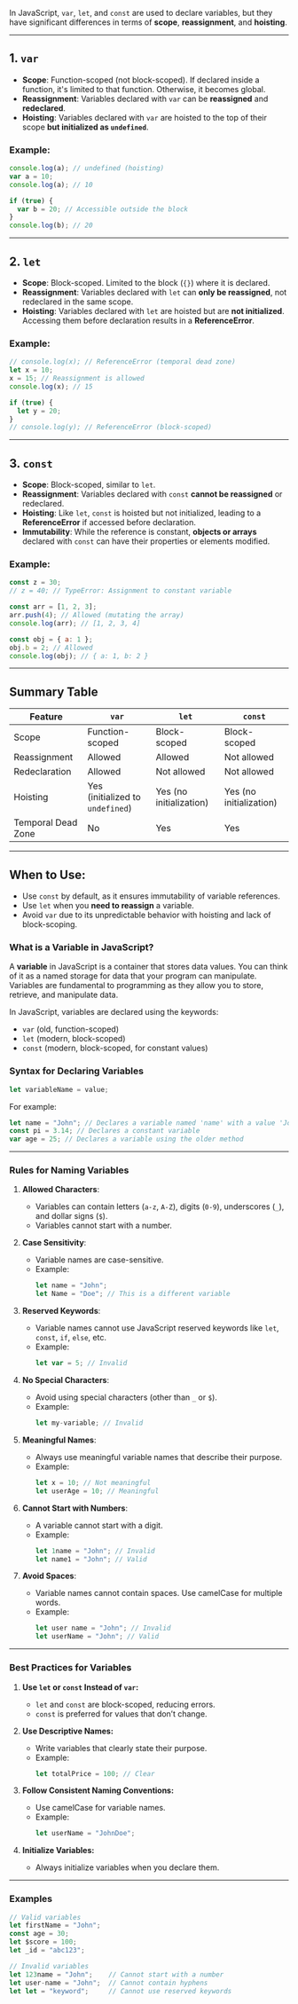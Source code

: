 In JavaScript, `var`, `let`, and `const` are used to declare variables, but they have significant differences in terms of **scope**, **reassignment**, and **hoisting**.

---

## 1. `var`
- **Scope**: Function-scoped (not block-scoped). If declared inside a function, it's limited to that function. Otherwise, it becomes global.
- **Reassignment**: Variables declared with `var` can be **reassigned** and **redeclared**.
- **Hoisting**: Variables declared with `var` are hoisted to the top of their scope **but initialized as `undefined`**.

### Example:
```javascript
console.log(a); // undefined (hoisting)
var a = 10;
console.log(a); // 10

if (true) {
  var b = 20; // Accessible outside the block
}
console.log(b); // 20
```

---

## 2. `let`
- **Scope**: Block-scoped. Limited to the block (`{}`) where it is declared.
- **Reassignment**: Variables declared with `let` can **only be reassigned**, not redeclared in the same scope.
- **Hoisting**: Variables declared with `let` are hoisted but are **not initialized**. Accessing them before declaration results in a **ReferenceError**.

### Example:
```javascript
// console.log(x); // ReferenceError (temporal dead zone)
let x = 10;
x = 15; // Reassignment is allowed
console.log(x); // 15

if (true) {
  let y = 20;
}
// console.log(y); // ReferenceError (block-scoped)
```

---

## 3. `const`
- **Scope**: Block-scoped, similar to `let`.
- **Reassignment**: Variables declared with `const` **cannot be reassigned** or redeclared.
- **Hoisting**: Like `let`, `const` is hoisted but not initialized, leading to a **ReferenceError** if accessed before declaration.
- **Immutability**: While the reference is constant, **objects or arrays** declared with `const` can have their properties or elements modified.

### Example:
```javascript
const z = 30;
// z = 40; // TypeError: Assignment to constant variable

const arr = [1, 2, 3];
arr.push(4); // Allowed (mutating the array)
console.log(arr); // [1, 2, 3, 4]

const obj = { a: 1 };
obj.b = 2; // Allowed
console.log(obj); // { a: 1, b: 2 }
```

---

## Summary Table

| Feature           | `var`                  | `let`                 | `const`                |
|-------------------|------------------------|-----------------------|------------------------|
| Scope            | Function-scoped         | Block-scoped          | Block-scoped           |
| Reassignment     | Allowed                | Allowed               | Not allowed            |
| Redeclaration    | Allowed                | Not allowed           | Not allowed            |
| Hoisting         | Yes (initialized to `undefined`) | Yes (no initialization) | Yes (no initialization) |
| Temporal Dead Zone | No                     | Yes                   | Yes                    |

---

## When to Use:
- Use `const` by default, as it ensures immutability of variable references.
- Use `let` when you **need to reassign** a variable.
- Avoid `var` due to its unpredictable behavior with hoisting and lack of block-scoping.





### **What is a Variable in JavaScript?**

A **variable** in JavaScript is a container that stores data values. You can think of it as a named storage for data that your program can manipulate. Variables are fundamental to programming as they allow you to store, retrieve, and manipulate data.

In JavaScript, variables are declared using the keywords:

- `var` (old, function-scoped)
- `let` (modern, block-scoped)
- `const` (modern, block-scoped, for constant values)

### **Syntax for Declaring Variables**

```javascript
let variableName = value;
```

For example:

```javascript
let name = "John"; // Declares a variable named 'name' with a value 'John'
const pi = 3.14; // Declares a constant variable
var age = 25; // Declares a variable using the older method
```

---

### **Rules for Naming Variables**

1. **Allowed Characters**:

   - Variables can contain letters (`a-z`, `A-Z`), digits (`0-9`), underscores (`_`), and dollar signs (`$`).
   - Variables cannot start with a number.

2. **Case Sensitivity**:

   - Variable names are case-sensitive.
   - Example:
     ```javascript
     let name = "John";
     let Name = "Doe"; // This is a different variable
     ```

3. **Reserved Keywords**:

   - Variable names cannot use JavaScript reserved keywords like `let`, `const`, `if`, `else`, etc.
   - Example:
     ```javascript
     let var = 5; // Invalid
     ```

4. **No Special Characters**:

   - Avoid using special characters (other than `_` or `$`).
   - Example:
     ```javascript
     let my-variable; // Invalid
     ```

5. **Meaningful Names**:

   - Always use meaningful variable names that describe their purpose.
   - Example:
     ```javascript
     let x = 10; // Not meaningful
     let userAge = 10; // Meaningful
     ```

6. **Cannot Start with Numbers**:

   - A variable cannot start with a digit.
   - Example:
     ```javascript
     let 1name = "John"; // Invalid
     let name1 = "John"; // Valid
     ```

7. **Avoid Spaces**:
   - Variable names cannot contain spaces. Use camelCase for multiple words.
   - Example:
     ```javascript
     let user name = "John"; // Invalid
     let userName = "John"; // Valid
     ```

---

### **Best Practices for Variables**

1. **Use `let` or `const` Instead of `var`:**

   - `let` and `const` are block-scoped, reducing errors.
   - `const` is preferred for values that don’t change.

2. **Use Descriptive Names:**

   - Write variables that clearly state their purpose.
   - Example:
     ```javascript
     let totalPrice = 100; // Clear
     ```

3. **Follow Consistent Naming Conventions:**

   - Use camelCase for variable names.
   - Example:
     ```javascript
     let userName = "JohnDoe";
     ```

4. **Initialize Variables:**
   - Always initialize variables when you declare them.

---

### **Examples**

```javascript
// Valid variables
let firstName = "John";
const age = 30;
let $score = 100;
let _id = "abc123";

// Invalid variables
let 123name = "John";    // Cannot start with a number
let user-name = "John";  // Cannot contain hyphens
let let = "keyword";     // Cannot use reserved keywords
```
